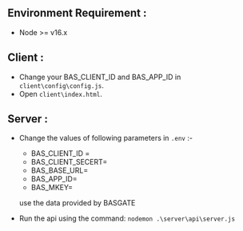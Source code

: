 

## Environment Requirement :
- Node >= v16.x 


## Client :
- Change your BAS_CLIENT_ID and BAS_APP_ID in `client\config\config.js`.
- Open `client\index.html`.



## Server :
- Change the values of following parameters in `.env` :-
    * BAS_CLIENT_ID = 
    * BAS_CLIENT_SECERT=
    * BAS_BASE_URL=
    * BAS_APP_ID=
    * BAS_MKEY=

    use the data provided by BASGATE 
- Run the api using the command:
    `nodemon .\server\api\server.js`